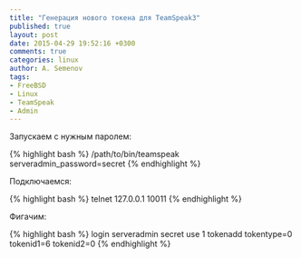 ```yaml
---
title: "Генерация нового токена для TeamSpeak3"
published: true
layout: post
date: 2015-04-29 19:52:16 +0300
comments: true
categories: linux
author: A. Semenov
tags: 
- FreeBSD
- Linux
- TeamSpeak
- Admin
---
```


Запускаем с нужным паролем:

{% highlight bash %}
/path/to/bin/teamspeak <any parameters> serveradmin_password=secret
{% endhighlight %}

<!--more-->

Подключаемся:

{% highlight bash %}
telnet 127.0.0.1 10011
{% endhighlight %}

Фигачим:

{% highlight bash %}
login serveradmin secret
use 1
tokenadd tokentype=0 tokenid1=6 tokenid2=0
{% endhighlight %}

